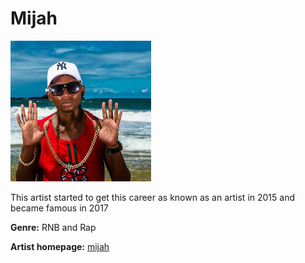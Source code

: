 # Mijah

![Image of mijah](mijah.jpg)

This artist started to get this career as known as an artist in 2015 and became famous in 2017

**Genre:** RNB and Rap

**Artist homepage:** [mijah](https://app.slack.com/client/TSMBL8WEL/CSRV7M9D2)
